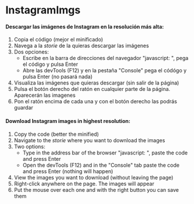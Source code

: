 # InstagramImgs

#### Descargar las imágenes de Instagram en la resolución más alta:
1. Copia el código (mejor el minificado)
2. Navega a la *storie* de la quieras descargar las imágenes
3. Dos opciones:
   - Escribe en la barra de direcciones del navegador "javascript: ", pega el código y pulsa Enter
   - Abre las devTools (F12) y en la pestaña "Console" pega el códógo y pulsa Enter
   (no pasará nada)
4. Visualiza las imágenes que quieras descargar (sin salir de la página)
5. Pulsa el botón derecho del ratón en cualquier parte de la página. Aparecerán las imagenes
6. Pon el ratón encima de cada una y con el botón derecho las podrás guardar

#### Download Instagram images in highest resolution:
1. Copy the code (better the minified)
2. Navigate to the *storie* where you want to download the images
3. Two options:
    - Type in the address bar of the browser "javascript: ", paste the code and press Enter
    - Open the devTools (F12) and in the "Console" tab paste the code and press Enter
    (nothing will happen)
4. View the images you want to download (without leaving the page)
5. Right-click anywhere on the page. The images will appear
6. Put the mouse over each one and with the right button you can save them